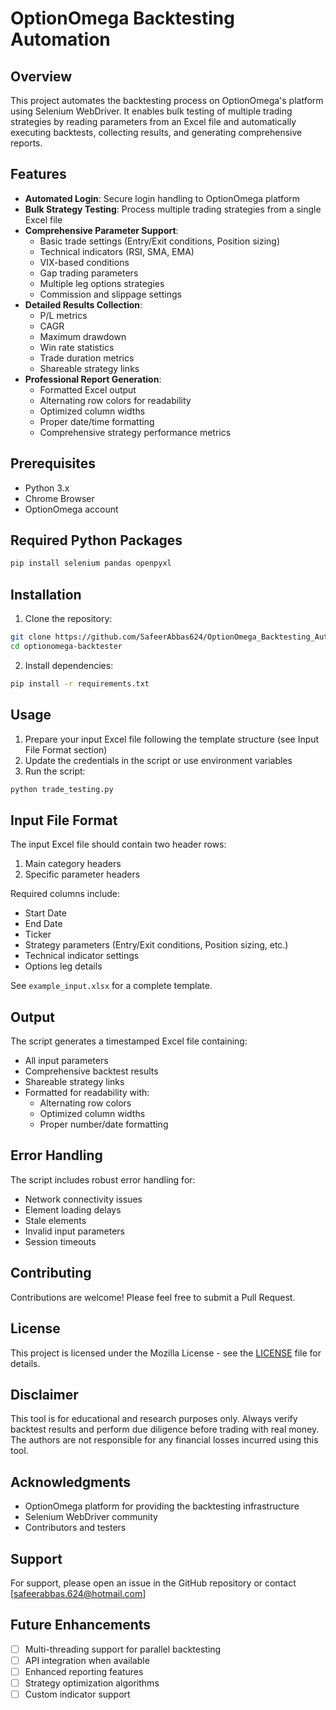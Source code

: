 # OptionOmega Backtesting Automation

## Overview
This project automates the backtesting process on OptionOmega's platform using Selenium WebDriver. It enables bulk testing of multiple trading strategies by reading parameters from an Excel file and automatically executing backtests, collecting results, and generating comprehensive reports.

## Features
- **Automated Login**: Secure login handling to OptionOmega platform
- **Bulk Strategy Testing**: Process multiple trading strategies from a single Excel file
- **Comprehensive Parameter Support**:
  - Basic trade settings (Entry/Exit conditions, Position sizing)
  - Technical indicators (RSI, SMA, EMA)
  - VIX-based conditions
  - Gap trading parameters
  - Multiple leg options strategies
  - Commission and slippage settings
- **Detailed Results Collection**:
  - P/L metrics
  - CAGR
  - Maximum drawdown
  - Win rate statistics
  - Trade duration metrics
  - Shareable strategy links
- **Professional Report Generation**:
  - Formatted Excel output
  - Alternating row colors for readability
  - Optimized column widths
  - Proper date/time formatting
  - Comprehensive strategy performance metrics

## Prerequisites
- Python 3.x
- Chrome Browser
- OptionOmega account

## Required Python Packages
```bash
pip install selenium pandas openpyxl
```

## Installation
1. Clone the repository:
```bash
git clone https://github.com/SafeerAbbas624/OptionOmega_Backtesting_Automation.git
cd optionomega-backtester
```

2. Install dependencies:
```bash
pip install -r requirements.txt
```

## Usage
1. Prepare your input Excel file following the template structure (see Input File Format section)
2. Update the credentials in the script or use environment variables
3. Run the script:
```bash
python trade_testing.py
```

## Input File Format
The input Excel file should contain two header rows:
1. Main category headers
2. Specific parameter headers

Required columns include:
- Start Date
- End Date
- Ticker
- Strategy parameters (Entry/Exit conditions, Position sizing, etc.)
- Technical indicator settings
- Options leg details

See `example_input.xlsx` for a complete template.

## Output
The script generates a timestamped Excel file containing:
- All input parameters
- Comprehensive backtest results
- Shareable strategy links
- Formatted for readability with:
  - Alternating row colors
  - Optimized column widths
  - Proper number/date formatting

## Error Handling
The script includes robust error handling for:
- Network connectivity issues
- Element loading delays
- Stale elements
- Invalid input parameters
- Session timeouts

## Contributing
Contributions are welcome! Please feel free to submit a Pull Request.

## License
This project is licensed under the Mozilla License - see the [LICENSE](LICENSE) file for details.

## Disclaimer
This tool is for educational and research purposes only. Always verify backtest results and perform due diligence before trading with real money. The authors are not responsible for any financial losses incurred using this tool.

## Acknowledgments
- OptionOmega platform for providing the backtesting infrastructure
- Selenium WebDriver community
- Contributors and testers

## Support
For support, please open an issue in the GitHub repository or contact [safeerabbas.624@hotmail.com]

## Future Enhancements
- [ ] Multi-threading support for parallel backtesting
- [ ] API integration when available
- [ ] Enhanced reporting features
- [ ] Strategy optimization algorithms
- [ ] Custom indicator support
